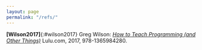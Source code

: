 ```yaml
---
layout: page
permalink: "/refs/"
---
```


**[Wilson2017]**{:#wilson2017}
Greg Wilson:
*[How to Teach Programming (and Other Things)](https://www.amazon.com/How-Teach-Programming-Other-Things/)*
Lulu.com, 2017, 978-1365984280.
